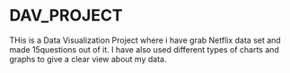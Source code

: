 # DAV_PROJECT
THis is a Data Visualization Project where i have grab Netflix data set and made 15questions out of it. I have also used different types of charts and graphs to give a clear view about my data.

